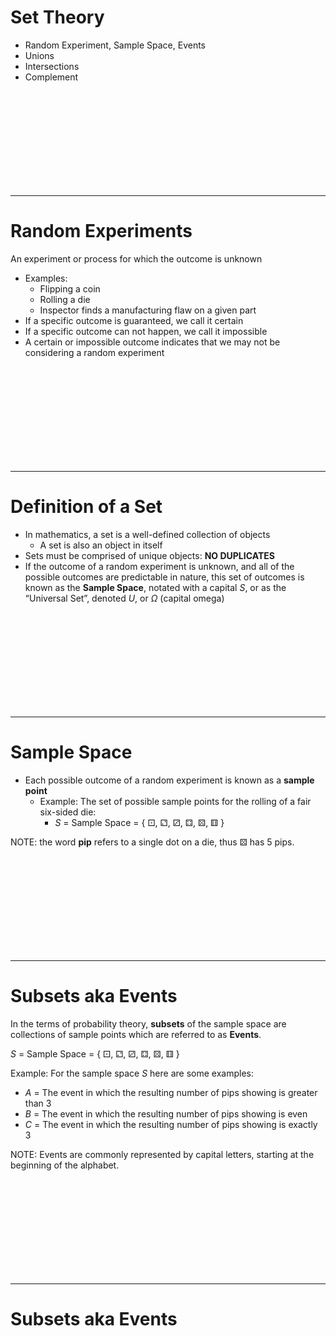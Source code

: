 # Set Theory
* Random Experiment, Sample Space, Events
* Unions
* Intersections
* Complement


<br><br><br><br><br><br><br><br><br>

---------------------------------------------------------------
# Random Experiments
An experiment or process for which the outcome is unknown
* Examples: 
    * Flipping a coin
    * Rolling a die
    * Inspector finds a manufacturing flaw on a given part
* If a specific outcome is guaranteed, we call it certain
* If a specific outcome can not happen, we call it impossible
* A certain or impossible outcome indicates that we may not be considering a random experiment


<br><br><br><br><br><br><br><br><br>

---------------------------------------------------------------
# Definition of a Set
* In mathematics, a set is a well-defined collection of objects
    * A set is also an object in itself
* Sets must be comprised of unique objects: **NO DUPLICATES**
* If the outcome of a random experiment is unknown, and all of the possible outcomes are predictable in nature, this set of outcomes is known as the **Sample Space**, notated with a capital $S$, or as the “Universal Set”,  denoted $U$, or $\Omega$ (capital omega)


<br><br><br><br><br><br><br><br><br>

---------------------------------------------------------------
# Sample Space
* Each possible outcome of a random experiment is known as a **sample point**
    * Example: The set of possible sample points for the rolling of a fair six-sided die:
        * $S$ = Sample Space = { ⚀, ⚁, ⚂, ⚃, ⚄, ⚅ } 

NOTE: the word **pip** refers to a single dot on a die, thus ⚄ has 5 pips.


<br><br><br><br><br><br><br><br><br>

---------------------------------------------------------------
# Subsets aka Events
In the terms of probability theory, **subsets** of the sample space are collections of sample points which are referred to as **Events**.

$S$ = Sample Space = { ⚀, ⚁, ⚂, ⚃, ⚄, ⚅ }

Example: For the sample space $S$ here are some examples:
* $A$ = The event in which the resulting number of pips showing is greater than 3
* $B$ = The event in which the resulting number of pips showing is even
* $C$ = The event in which the resulting number of pips showing is exactly 3

NOTE: Events are commonly represented by capital letters, starting at the beginning of the alphabet.


<br><br><br><br><br><br><br><br><br>

---------------------------------------------------------------
# Subsets aka Events